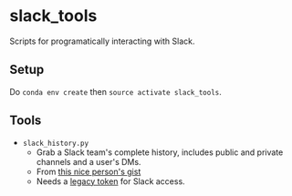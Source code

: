# slack_tools
Scripts for programatically interacting with Slack.

## Setup

Do `conda env create` then `source activate slack_tools`.

## Tools
* `slack_history.py`
  * Grab a Slack team's complete history, includes public and private channels and a user's DMs.
  * From [this nice person's gist](https://gist.github.com/Chandler/fb7a070f52883849de35)
  * Needs a [legacy token](https://api.slack.com/custom-integrations/legacy-tokens) for Slack access.
